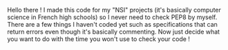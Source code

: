Hello there !
I made this code for my "NSI" projects (it's basically computer science in French high schools) so I never need to check PEP8 by myself.
There are a few things I haven't coded yet such as specifications that can return errors even though it's basically commenting.
Now just decide what you want to do with the time you won't use to check your code !
